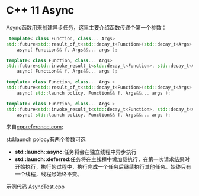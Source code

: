 # C++ 11 Async
Async函数用来创建异步任务，这里主要介绍函数传递个第一个参数：

```c++
 template< class Function, class... Args>
std::future<std::result_of_t<std::decay_t<Function>(std::decay_t<Args>...)>>
    async( Function&& f, Args&&... args );

template< class Function, class... Args>
std::future<std::invoke_result_t<std::decay_t<Function>, std::decay_t<Args>...>>
    async( Function&& f, Args&&... args );

template< class Function, class... Args >
std::future<std::result_of_t<std::decay_t<Function>(std::decay_t<Args>...)>>
    async( std::launch policy, Function&& f, Args&&... args );

template< class Function, class... Args >
std::future<std::invoke_result_t<std::decay_t<Function>, std::decay_t<Args>...>>
    async( std::launch policy, Function&& f, Args&&... args );

```
来自[cppreference.com](http://en.cppreference.com/w/cpp/thread/async);


std:launch polocy有两个参数可选

* **std::launch::async**:任务将会在独立线程中异步执行
* **std::launch::deferred**:任务将在主线程中懒加载执行，在第一次请求结果时开始执行，执行的过程中，执行完成一个任务后继续执行其他任务。始终只有一个线程，线程号始终不变。
 
 示例代码 [AsyncTest.cpp](https://github.com/ReturnZero23/C-11Learning/blob/master/AsyncTest.cpp)